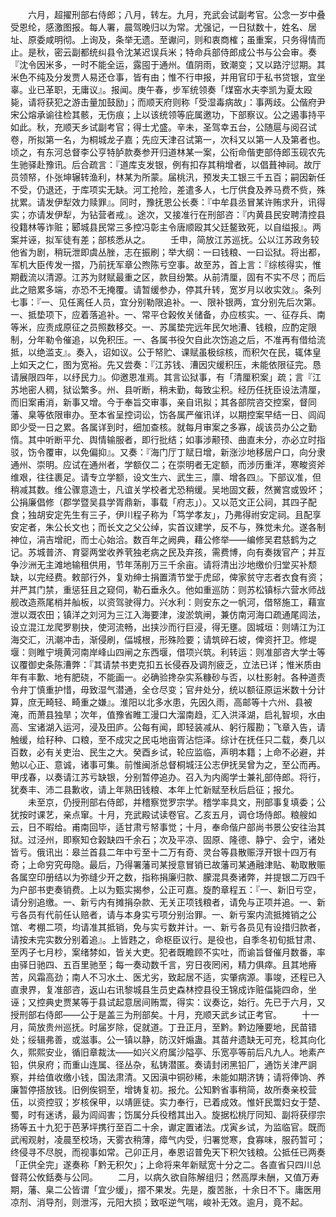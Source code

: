 <!-- { "loadSidebar": true } -->
　　六月，超擢刑部右侍郎；八月，转左。九月，充武会试副考官。公念一岁中叠受恩纶，感激图报。每人署，晨驾晚归以为常。尤强记，一日狱数十，姓名、居址、原委咸明彻。上询及，条举无遗。至谳问，则和衷商榷；虽重案，只务得情而止。是秋，密云副都统纠县令沈某迟误兵米；特命兵部侍郎成公书与公会审。奏『沈令因米多，一时不能全运，露囤于通州。值阴雨，致潮变；又以路泞愆期。其米色不纯及分发贾人易还仓事，皆有由；惟不行申报，并用官印于私书贷银，宜坐辜。业已革职，无庸议』。报闻。庚午春，步军统领奏「煤窑水夫李凯为夏太殴毙，请将获犯之游击量加鼓励」；而顺天府则称「受湿毒病故」：事两歧。公偕府尹宋公熔承谕往检其骸，无伤痕；上以该统领等庇属邀功，下部察议。公之遏事持平如此。秋，充顺天乡试副考官；得士尤盛。辛未，圣驾幸五台，公随扈与阅召试卷，所拟第一名，为桐城龙子嘉；先应天津召试第一，次科又以第一人及第者也。顷之，有东河总督李公亨特胪款奏参开归道林某一案，公衔命偕吏部侍郎玉砚农先生驰驿赴豫讯。后合疏言：『道库支发银，例有扣存其稍增者，以倡葺神祠。故厅员领帑，仆张坤辗转渔利，林某为所蒙。届桃汛，预发夫工银三千五百；嗣因新任不受，仍退还，于库项实无缺。河工抢险，差遣多人，七厅供食及养马费不赀，殊扰累。请发伊犁效力赎罪』。同时，豫抚恩公长奏：『中牟县丞冒某许贿求升，讯得实；亦请发伊犁，为钻营者戒』。途次，又接准行在刑部咨：『内黄县民安聘清控县役籍林等诈赃；郾城县民常三多控冯彰主令唐顺殴其父廷鳌致死，以自缢报』。两案并诬，拟军徒有差；部核悉从之。
　　壬申，简放江苏巡抚。公以江苏政务较他省为剧，稍玩泄即虞丛脞，志在振刷；举大纲：一曰钱粮、一曰讼狱。将出都，军机大臣传发一摺，乃前抚军章公煦陈亏空事。故至苏，首上言：『综核得实，惟期截流以清源。江苏为财赋最重之区，款目纷繁。从前清厘，固有不实不尽；而后此之赔累多端，亦恐不无掩覆。请暂缓参办，停其升转，宽岁月以收实效』。条列七事：『一、见任离任人员，宜分别勒限追补。一、限补银两，宜分别先后次第。一、抵垫项下，应着落追补。一、常平仓榖攸关储备，办应核实。一、征存兵、南等米，应责成原征之员照数移交。一、苏属垫完远年民欠地漕、钱粮，应酌定限制，分年勒令催追，以免积压。一、各属书役欠自此次饬追之后，不准再有借给流抵，以绝滥支』。奏入，诏如议。公于帑贮、课赋虽极综核，而积欠在民，辄体皇上如天之仁，图为宽裕。先又尝奏：『江苏钱、漕因灾缓积压，未能依限征完。恳请展限四年，以纾民力』。仰邀恩准焉。其言讼狱事，有「清厘积案」疏；言『江苏地密人稠，狱讼繁多。州、县听断，稍未勤，每致尘积。经历任抚臣设法清厘，而旧案甫消，新事又增。今于奉旨交审事，亲自讯拟；其各部院咨交控案，督同藩、臬等依限审办。至本省呈控词讼，饬各属严催讯详，以期控案早结一日、闾阎即少受一日之累。各属详到时，细加查核。就每月审案之多寡，觇该员办公之勤惰。其中听断平允、舆情输服者，即行批结；如事涉颟顸、曲直未分，亦必立时指驳，饬令覆审，以免偏抑』。又奏：『海门厅丁赋日增，新涨沙地移居户口，向分隶通州、崇明。应试在通州者，学额仅二；在崇明者无定额，而涉历重洋，寒畯资斧维艰，往往裹足。请专立学额，设文生六、武生三，廪、增各四』。下部议准，但稍减其数。维公骤意造士，凡谊关学校者尤恐稍缓。吴地固文薮，然黉宫或毁坏；公捐廉倡修（郡学暨吴县学胥鼎新，事载「府志」）。又以范文正公祠，其四子配食；独胡安定先生有三子，伊川程子称为「笃学孝友」，乃弗得祔安定祠。且配享安定者，朱公长文也；而长文之父公绰，实首议建学，反不与，殊觉未允。遂各制神位，涓吉增祀，而士心始洽。数百年之阙典，藉公修举——编修吴君慈鹤为之记。苏城普济、育婴两堂收养茕独老病之民及弃孩，需费博，向有奏拨官产；并互争沙洲无主滩地输租供用，节年荡削万三千余亩。请将清出沙地缴价归堂买补颓缺，以完经费。敕部行外，复劝绅士捐置清节堂于虎邱，俾家贫守志者衣食有资；并严其门禁，重惩狂且之窥伺，勒石垂永久。他如重巡防：则苏松镇标六营水师战舰改造燕尾梢并舢板，以资驾驶得力。兴水利：则安东之一帆河，借帑施工，藉宣泄以溉农田；镇洋之刘河为三江入海要津，浚淤筑闸，兼仿南河海口疏通尾闾法，设立混江龙爬罗剔抉，使河流畅，出挟沙而行巨浸，得无壅。固城垣：则靖江为江海交汇，汛潮冲击，渐侵刷，偪城根，形殊险要；请筑碎石坡，俾资扞卫。修堤堰：则睢宁境黄河南岸峰山四闸之东西堰，借项兴筑。利转运：则准部咨大学士等议覆御史条陈漕弊：『其请禁书吏克扣五长侵吞及调剂疲乏，立法已详；惟米质由年有丰歉、地有肥硗，不能画一。必确验搀杂实系糠砂与否，以杜影射。各种道责令弁丁慎重护惜，毋致湿气潜通，全仓尽变；官弁处分，统以额征原运米数十分计算，庶无畸轻、畸重之嫌』。淮阳以北多水患，先因久雨，高邮等十六州、县被淹，而萧县独旱；次年，值豫省睢工漫口大溜南趋，汇入洪泽湖，启礼智坝，水由高、宝诸湖入运河，浸及田庐。公每有闻，即轻装减从、躬行履勘；飞章入告，请触缓，给秄种、口粮，至不成灾之民屯地亩胥沾恺泽。综计在抚任只二载，奏几以百数，必有关吏治、民生之大。癸酉乡试，轮应监临，声明本籍；上命不必避，并勉以心正、意诚，诸事可集。前惟闽浙总督桐城汪公志伊抚吴曾为之，至公而再。甲戌春，以奏请江苏亏缺银，分别暂停追办。召入为内阁学士兼礼部侍郎。将行，犹奏丰、沛二县歉收，请上年熟田钱粮、本年上忙新赋至秋后启征；报允。
　　未至京，仍授刑部右侍郎，并稽察觉罗宗学。稽学率具文，刑部事复填委；公犹按时课艺，亲点窜。十月，充武殿试读卷官。乙亥五月，调仓场侍郎。粮艘如云，日不暇给。甫南回毕，适甘肃亏帑事觉；十月，奉命偕户部尚书景公安往治其狱。过泾州，即察知仓榖缺四千余石；次及平凉、固原、隆德、静宁、会宁，诸处皆亏。俄讯出：皋兰首县二年中亏至十二万有奇、灵台等县散赈浮开银十四万有奇；上命穷究毋隐。最后，乃得署藩司某授意冒销已故藩司某通融津贴、勒取散赈各属空印册结以为弥缝少开之数，指称捐廉归款、朦混具奏诸弊，并提银二万四千为户部书吏奏销费。上以为甄实揭参，公正可嘉。旋酌章程五：『一、新旧亏空，请分别追缴。一、新亏内有摊捐杂款、无关正项钱粮者，请免与正项并追。一、新亏各员有代前任认赔者，请与本身实亏项分别治罪。一、新亏案内流抵摊销之公馆、考棚二项，均请准其抵销，免与实亏数并计。一、新亏各员见有设措归款者，请按未完实数分别着追』。上皆韪之，命枢臣议行。是役也，自季冬初旬抵甘肃、至丙子七月杪，案绪棼如，皆关大吏。犯者既瞻顾不实吐，而谕旨督催月数番，率由驿日驰四、五百里驰至；每一奏动数千言，穷日夜罔闲，精力俱瘁。且其地瘠苦，风霜高劲；南人不习水土、医尤劣，致起居不适，实肇病源。事竣，还程已入直隶界，复准部咨，返山右讯黎城县生员史森林控县役王锦成诈赃偪毙四命，坐诬；又控典史贾某等于县试起意居间贿鬻，得实：议奏讫，始行。先已于六月，又授刑部右侍郎——公于是盖三为刑部矣。十月，充顺天武乡试正考官。
　　十一月，简放贵州巡抚。时届岁除，促就道。丁丑正月，至黔。黔边陲要地，民苗错处；绥辑弗善，或滋事。公一镇以静，防汉奸煽蛊。其苗弁遗缺无可充，稔其向化久，熙熙安业，循旧章裁汰——如兴义府属沙隘亭、乐宽亭等前后凡九人。地素产铅，供泉府；而重山连属、径丛杂，私铸潜匿。奏请封闭黑铅厂，通饬关津严詗察，并给值收缴小钱，国法肃清。又因滇中铜砂稀，未能如期济铸；请将俸饷、养廉暂停搭放钱。旧例俟铜至，增铸复初。报允。公知黔省事稍简，故所奏亲校营伍，以资控驭；岁核保甲，以靖匪徒。实力奉行，已着成效。惟奸民鬻妇女于楚、蜀，时有迷诱，最为闾阎害；饬属分兵役稽其出入。旋据松桃厅同知、副将获缪宗扬等五十九犯于芭茅坪携行至百二十余，谳定置诸法。戊寅乡试，为监临官。既而武闱观射，凌晨至校场，天雾衣稍薄，瘴气内受，归署觉寒，食寡味，服药暂可；终侵寻不尽脱，而视事如常。己卯正月，奉恩诏普免天下积欠钱粮。公抵任已两奏「正供全完」遂奏称「黔无积欠」；上命将来年新赋宽十分之二。各直省只四川总督蒋公攸銛奏与公同。
　　二月，以病久欲自陈解组归；然高厚未酬，又值万寿期，藩、臬二公皆谓「宜少缓」，摺不果发。先是，腹苦胀，十余日不下。庸医用凉剂、消导剂，则泄泻，元阳大损；致呕逆气喘，峻补无效。逾月，竟不起。
